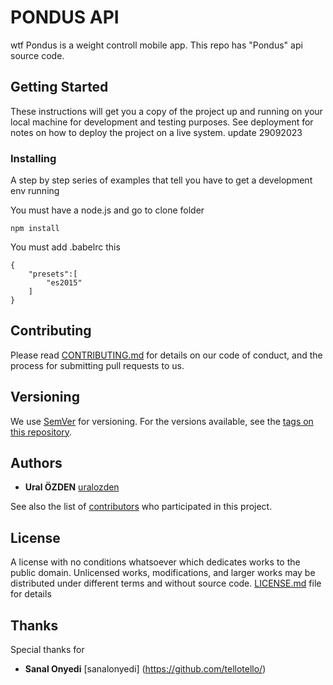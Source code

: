 # PONDUS API 

wtf 
Pondus is a weight controll mobile app. This repo has "Pondus" api source code.

## Getting Started

These instructions will get you a copy of the project up and running on your local machine for development and testing purposes. See deployment for notes on how to deploy the project on a live system. update 29092023


### Installing

A step by step series of examples that tell you have to get a development env running

You must have a node.js and go to clone folder 

```
npm install
```

You must add .babelrc this

```
{
    "presets":[
        "es2015"
    ]
}
```

## Contributing

Please read [CONTRIBUTING.md](https://gist.github.com/PurpleBooth/b24679402957c63ec426) for details on our code of conduct, and the process for submitting pull requests to us.

## Versioning

We use [SemVer](http://semver.org/) for versioning. For the versions available, see the [tags on this repository](https://github.com/uralozden/pondus/tags). 

## Authors

* **Ural ÖZDEN** [uralozden](https://github.com/uralozden)

See also the list of [contributors](https://github.com/uralozden/pondus/contributors) who participated in this project.

## License

A license with no conditions whatsoever which dedicates works to the public domain. Unlicensed works, modifications, and larger works may be distributed under different terms and without source code. [LICENSE.md](https://github.com/uralozden/pondus/blob/master/LICENSE) file for details

## Thanks

Special thanks for

* **Sanal Onyedi** [sanalonyedi] (https://github.com/tellotello/) 
